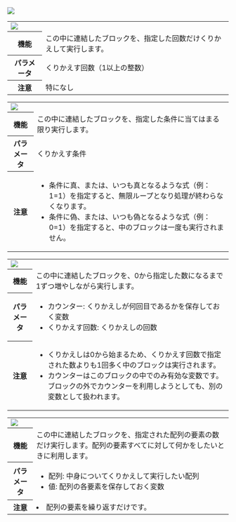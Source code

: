 <span class="breadcrumb">
    <img src="{{ site.baseurl }}/assets/images/loops.png">
</span>

<table id="repeat" class="block">
    <tr>
        <td colspan="2"><img src="{{ site.baseurl }}/assets/images/loops/repeat.png"></td>
    </tr>
    <tr>
        <th>機能</th>
        <td>この中に連結したブロックを、指定した回数だけくりかえして実行します。</td>
    </tr>
    <tr>
        <th>パラメータ</th>
        <td>くりかえす回数（1以上の整数）</td>
    </tr>
    <tr>
        <th>注意</th>
        <td>特になし</td>
    </tr>
</table>

<table id="while" class="block">
    <tr>
        <td colspan="2"><img src="{{ site.baseurl }}/assets/images/loops/while.png"></td>
    </tr>
    <tr>
        <th>機能</th>
        <td>この中に連結したブロックを、指定した条件に当てはまる限り実行します。</td>
    </tr>
    <tr>
        <th>パラメータ</th>
        <td>くりかえす条件</td>
    </tr>
    <tr>
        <th>注意</th>
        <td>
            <ul>
                <li>条件に<span class="param">真</span>、または、いつも<span class="param">真</span>となるような式（例：1=1）を指定すると、無限ループとなり処理が終わらなくなります。</li>
                <li>条件に<span class="param">偽</span>、または、いつも<span class="param">偽</span>となるような式（例：0=1）を指定すると、中のブロックは一度も実行されません。</li>
            </ul>
        </td>
    </tr>
</table>

<table id="for" class="block">
    <tr>
        <td colspan="2"><img src="{{ site.baseurl }}/assets/images/loops/for.png"></td>
    </tr>
    <tr>
        <th>機能</th>
        <td>この中に連結したブロックを、0から指定した数になるまで1ずつ増やしながら実行します。</td>
    </tr>
    <tr>
        <th>パラメータ</th>
        <td>
            <ul>
                <li><span class="param">カウンター: </span>くりかえしが何回目であるかを保存しておく変数</li>
                <li><span class="param">くりかえす回数: </span>くりかえしの回数</li>
            </ul>
        </td>
    </tr>
    <tr>
        <th>注意</th>
        <td>
            <ul>
                <li>くりかえしは0から始まるため、くりかえす回数で指定された数よりも1回多く中のブロックは実行されます。</li>
                <li>カウンターはこのブロックの中でのみ有効な変数です。ブロックの外でカウンターを利用しようとしても、別の変数として扱われます。</li>
            </ul>
        </td>
    </tr>
</table>

<table id="forOf" class="block">
    <tr>
        <td colspan="2"><img src="{{ site.baseurl }}/assets/images/loops/forOf.png"></td>
    </tr>
    <tr>
        <th>機能</th>
        <td>この中に連結したブロックを、指定された配列の要素の数だけ実行します。配列の要素すべてに対して何かをしたいときに利用します。</td>
    </tr>
    <tr>
        <th>パラメータ</th>
        <td>
            <ul>
                <li><span class="param">配列: </span>中身についてくりかえして実行したい配列</li>
                <li><span class="param">値: </span>配列の各要素を保存しておく変数</li>
            </ul>
        </td>
    </tr>
    <tr>
        <th>注意</th>
        <td>
            <li>配列の要素を繰り返すだけです。</li>
        </td>
    </tr>
</table>